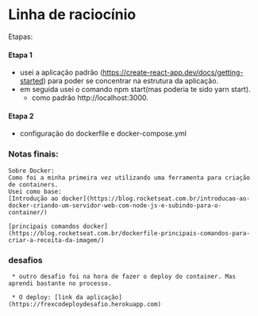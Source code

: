 # Linha de raciocínio
Etapas:
#### Etapa 1
 * usei a aplicação padrão (https://create-react-app.dev/docs/getting-started) para poder se concentrar na estrutura da aplicação.
 * em seguida usei o comando npm start(mas poderia te sido yarn start).
    * como padrão http://localhost:3000.

#### Etapa 2
 * configuração do dockerfile e docker-compose.yml

 ### Notas finais:

    Sobre Docker:
    Como foi a minha primeira vez utilizando uma ferramenta para criação de containers. 
    Usei como base: 
    [Introdução ao docker](https://blog.rocketseat.com.br/introducao-ao-docker-criando-um-servidor-web-com-node-js-e-subindo-para-o-container/)
    
    [principais comandos docker](https://blog.rocketseat.com.br/dockerfile-principais-comandos-para-criar-a-receita-da-imagem/)
    
 ### desafios
     * outro desafio foi na hora de fazer o deploy do container. Mas aprendi bastante no processo.

     * O deploy: [link da aplicação](https://frexcodeploydesafio.herokuapp.com)

	